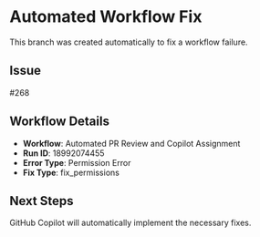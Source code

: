 # Automated Workflow Fix

This branch was created automatically to fix a workflow failure.

## Issue

#268

## Workflow Details

- **Workflow**: Automated PR Review and Copilot Assignment
- **Run ID**: 18992074455
- **Error Type**: Permission Error
- **Fix Type**: fix_permissions

## Next Steps

GitHub Copilot will automatically implement the necessary fixes.
